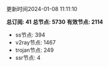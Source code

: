 更新时间2024-01-08 11:11:10

**总订阅: 41**
**总节点: 5730**
**有效节点: 2114**
- ss节点: 394
- v2ray节点: 1467
- trojan节点: 249
- ssr节点: 4
